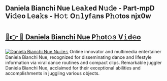 ## Daniela Bianchi Nue L𝚎a𝚔ed N𝚞𝚍e - Part-mpD Vi𝚍𝚎o L𝚎a𝚔s - H𝚘𝚝 O𝚗𝚕yf𝚊ns P𝚑𝚘tos njx0w

# <h2><a href="http://kf0c654.oniu.top/?m=Daniela+Bianchi+Nue">🔗👉 🔴 Daniela Bianchi Nue P𝚑ot𝚘𝚜 V𝚒d𝚎o</a></h2>

[![Daniela Bianchi Nue Nu𝚍e𝚜](https://i.imgur.com/0qMVB7G.gif)](http://kf0c654.oniu.top/?m=Daniela+Bianchi+Nue)
Online innovator and multimedia entertainer Daniela Bianchi Nue, recognized for disseminating dance and lifestyle information via viral dance routines and compact clips. Remarkable juggler Daniela Bianchi Nue, acclaimed for their exceptional abilities and accomplishments in juggling various objects.  
